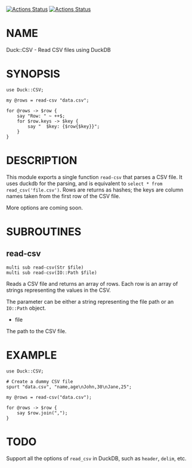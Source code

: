 [![Actions Status](https://github.com/bduggan/raku-duck-csv/actions/workflows/linux.yml/badge.svg)](https://github.com/bduggan/raku-duck-csv/actions/workflows/linux.yml)
[![Actions Status](https://github.com/bduggan/raku-duck-csv/actions/workflows/macos.yml/badge.svg)](https://github.com/bduggan/raku-duck-csv/actions/workflows/macos.yml)

NAME
====

Duck::CSV - Read CSV files using DuckDB

SYNOPSIS
========

    use Duck::CSV;

    my @rows = read-csv "data.csv";

    for @rows -> $row {
        say "Row: " ~ ++$;
        for $row.keys -> $key {
            say "  $key: {$row{$key}}";
        }
    }

DESCRIPTION
===========

This module exports a single function `read-csv` that parses a CSV file. It uses duckdb for the parsing, and is equivalent to `select * from read_csv('file.csv')`. Rows are returns as hashes; the keys are column names taken from the first row of the CSV file.

More options are coming soon.

SUBROUTINES
===========

read-csv
--------

    multi sub read-csv(Str $file)
    multi sub read-csv(IO::Path $file)

Reads a CSV file and returns an array of rows. Each row is an array of strings representing the values in the CSV.

The parameter can be either a string representing the file path or an `IO::Path` object.

  * file

The path to the CSV file.

EXAMPLE
=======

    use Duck::CSV;

    # Create a dummy CSV file
    spurt "data.csv", "name,age\nJohn,30\nJane,25";

    my @rows = read-csv("data.csv");

    for @rows -> $row {
        say $row.join(",");
    }

TODO
====

Support all the options of `read_csv` in DuckDB, such as `header`, `delim`, etc.

